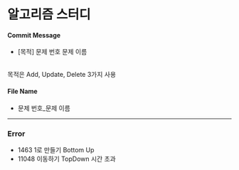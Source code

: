 # 알고리즘 스터디

#### Commit Message
+ [목적] 문제 번호 문제 이름

<br>목적은 Add, Update, Delete 3가지 사용

#### File Name
+ 문제 번호_문제 이름

-----------
### Error
+ 1463 1로 만들기 Bottom Up
+ 11048 이동하기 TopDown 시간 초과

